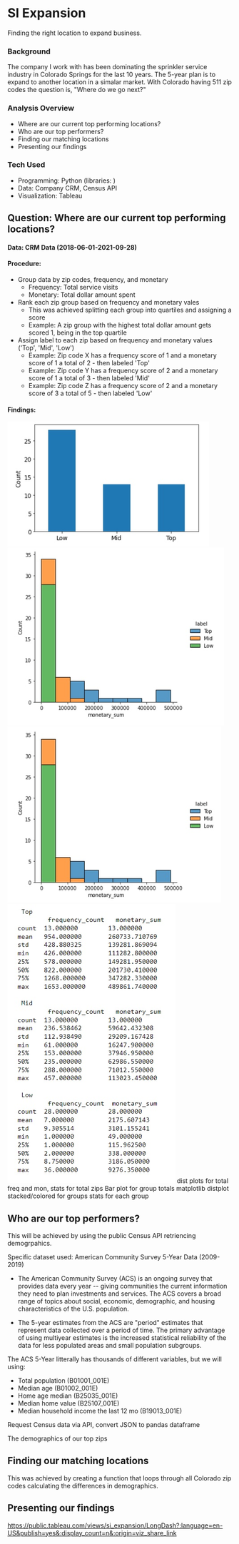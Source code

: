 # SI Expansion 

Finding the right location to expand business.

### Background

The company I work with has been dominating the sprinkler service industry in Colorado Springs for the last 10 years. The 5-year plan is to expand to another location in a simalar market. With Colorado having 511 zip codes the question is, "Where do we go next?" 

### Analysis Overview
- Where are our current top performing locations?
- Who are our top performers?
- Finding our matching locations
- Presenting our findings

### Tech Used
- Programming: Python (libraries: )
- Data: Company CRM, Census API
- Visualization: Tableau

## Question: Where are our current top performing locations?
#### **Data:** CRM Data (2018-06-01-2021-09-28)
#### **Procedure:**
- Group data by zip codes, frequency, and monetary
  - Frequency: Total service visits
  - Monetary: Total dollar amount spent
- Rank each zip group based on frequency and monetary vales
  - This was achieved splitting each group into quartiles and assigning a score
  - Example: A zip group with the highest total dollar amount gets scored 1, being in the top quartile
- Assign label to each zip based on frequency and monetary values ('Top', 'Mid', 'Low')
  - Example: Zip code X has a frequency score of 1 and a monetary score of 1 a total of 2 - then labeled 'Top'
  - Example: Zip code Y has a frequency score of 2 and a monetary score of 1 a total of 3 - then labeled 'Mid'
  - Example: Zip code Z has a frequency score of 2 and a monetary score of 3 a total of 5 - then labeled 'Low'

#### **Findings:**
![alt text](/images/bar_groups.jpg)
![alt text](/images/hist_freq.jpg)
![alt text](/images/hist_mon.jpg)
![alt text](/images/group_stats.jpg)
dist plots for total freq and mon, stats for total zips
Bar plot for group totals matplotlib
distplot stacked/colored for groups
stats for each group

## Who are our top performers?
This will be achieved by using the public Census API retriencing demogrpahics. 

Specific dataset used: American Community Survey 5-Year Data (2009-2019)

- The American Community Survey (ACS) is an ongoing survey that provides data every year -- giving communities the current information they need to plan investments and services. The ACS covers a broad range of topics about social, economic, demographic, and housing characteristics of the U.S. population.

- The 5-year estimates from the ACS are "period" estimates that represent data collected over a period of time. The primary advantage of using multiyear estimates is the increased statistical reliability of the data for less populated areas and small population subgroups.

The ACS 5-Year litterally has thousands of different variables, but we will using:
- Total population (B01001_001E) 
- Median age (B01002_001E)
- Home age median (B25035_001E) 
- Median home value (B25107_001E)
- Median household income the last 12 mo (B19013_001E)

Request Census data via API, convert JSON to pandas dataframe


The demographics of our top zips


## Finding our matching locations
This was achieved by creating a function that loops through all Colorado zip codes calculating the differences in demographics.


## Presenting our findings

https://public.tableau.com/views/si_expansion/LongDash?:language=en-US&publish=yes&:display_count=n&:origin=viz_share_link
